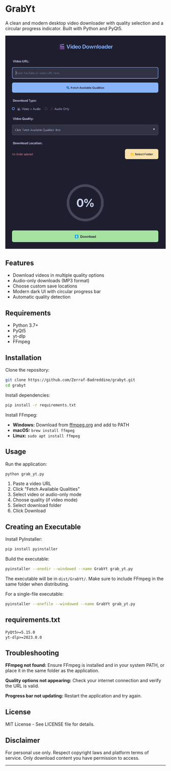 # GrabYt

A clean and modern desktop video downloader with quality selection and a circular progress indicator. Built with Python and PyQt5.

![GrabYt Screenshot](app_screenshot.png)

## Features

- Download videos in multiple quality options
- Audio-only downloads (MP3 format)
- Choose custom save locations
- Modern dark UI with circular progress bar
- Automatic quality detection

## Requirements

- Python 3.7+
- PyQt5
- yt-dlp
- FFmpeg

## Installation

Clone the repository:
```bash
git clone https://github.com/Zerraf-Badreddine/grabyt.git
cd grabyt
```

Install dependencies:
```bash
pip install -r requirements.txt
```

Install FFmpeg:
- **Windows:** Download from [ffmpeg.org](https://ffmpeg.org/download.html) and add to PATH
- **macOS:** `brew install ffmpeg`
- **Linux:** `sudo apt install ffmpeg`

## Usage

Run the application:
```bash
python grab_yt.py
```

1. Paste a video URL
2. Click "Fetch Available Qualities"
3. Select video or audio-only mode
4. Choose quality (if video mode)
5. Select download folder
6. Click Download

## Creating an Executable

Install PyInstaller:
```bash
pip install pyinstaller
```

Build the executable:
```bash
pyinstaller --onedir --windowed --name GrabYt grab_yt.py
```

The executable will be in `dist/GrabYt/`. Make sure to include FFmpeg in the same folder when distributing.

For a single-file executable:
```bash
pyinstaller --onefile --windowed --name GrabYt grab_yt.py
```

## requirements.txt

```
PyQt5>=5.15.0
yt-dlp>=2023.0.0
```

## Troubleshooting

**FFmpeg not found:** Ensure FFmpeg is installed and in your system PATH, or place it in the same folder as the application.

**Quality options not appearing:** Check your internet connection and verify the URL is valid.

**Progress bar not updating:** Restart the application and try again.

## License

MIT License - See LICENSE file for details.

## Disclaimer

For personal use only. Respect copyright laws and platform terms of service. Only download content you have permission to access.

---
